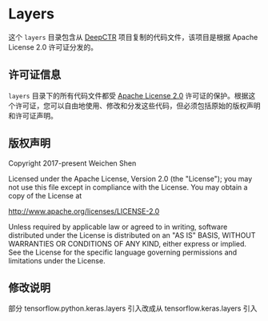 # Layers

这个 `layers` 目录包含从 [DeepCTR](https://github.com/shenweichen/DeepCTR) 项目复制的代码文件，该项目是根据 Apache License 2.0 许可证分发的。

## 许可证信息

`layers` 目录下的所有代码文件都受 [Apache License 2.0](http://www.apache.org/licenses/LICENSE-2.0) 许可证的保护。根据这个许可证，您可以自由地使用、修改和分发这些代码，但必须包括原始的版权声明和许可证声明。

## 版权声明

Copyright 2017-present Weichen Shen

Licensed under the Apache License, Version 2.0 (the "License");
you may not use this file except in compliance with the License.
You may obtain a copy of the License at

http://www.apache.org/licenses/LICENSE-2.0

Unless required by applicable law or agreed to in writing, software
distributed under the License is distributed on an "AS IS" BASIS,
WITHOUT WARRANTIES OR CONDITIONS OF ANY KIND, either express or implied.
See the License for the specific language governing permissions and
limitations under the License.

## 修改说明
部分 tensorflow.python.keras.layers 引入改成从 tensorflow.keras.layers 引入
